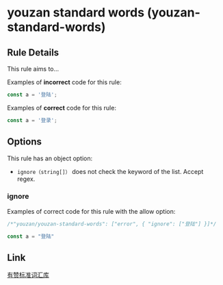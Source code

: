 # youzan standard words (youzan-standard-words)

## Rule Details

This rule aims to...

Examples of **incorrect** code for this rule:

```js
const a = '登陆';
```

Examples of **correct** code for this rule:

```js
const a = '登录';
```

## Options
This rule has an object option:

+ `ignore（string[]）`  does not check the keyword of the list. Accept regex.

### ignore

Examples of correct code for this rule with the allow option:

```js
/*"youzan/youzan-standard-words": ["error", { "ignore": ["登陆"] }]*/

const a = "登陆"
```
## Link

[有赞标准词汇库](https://design.youzan.com/strategy/standard-library.html)
